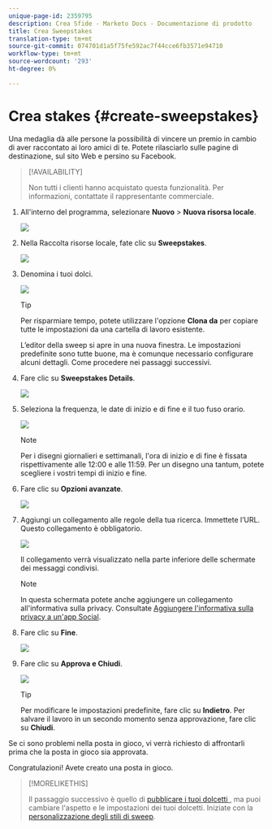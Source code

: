 ```yaml
---
unique-page-id: 2359795
description: Crea Sfide - Marketo Docs - Documentazione di prodotto
title: Crea Sweepstakes
translation-type: tm+mt
source-git-commit: 074701d1a5f75fe592ac7f44cce6fb3571e94710
workflow-type: tm+mt
source-wordcount: '293'
ht-degree: 0%

---
```



# Crea stakes {#create-sweepstakes}

Una medaglia dà alle persone la possibilità di vincere un premio in cambio di aver raccontato ai loro amici di te. Potete rilasciarlo sulle pagine di destinazione, sul sito Web e persino su Facebook.

>[!AVAILABILITY]
>
>Non tutti i clienti hanno acquistato questa funzionalità. Per informazioni, contattate il rappresentante commerciale.

1. All&#39;interno del programma, selezionare **Nuovo** > **Nuova risorsa locale**.

   ![](assets/image2014-9-25-17-3a29-3a20.png)

1. Nella Raccolta risorse locale, fate clic su **Sweepstakes**.

   ![](assets/image2014-9-25-17-3a29-3a31.png)

1. Denomina i tuoi dolci.

   ![](assets/image2014-9-25-17-3a29-3a50.png)

   >[!TIP]
   >
   >Per risparmiare tempo, potete utilizzare l&#39;opzione **Clona da** per copiare tutte le impostazioni da una cartella di lavoro esistente.

   L’editor della sweep si apre in una nuova finestra. Le impostazioni predefinite sono tutte buone, ma è comunque necessario configurare alcuni dettagli. Come procedere nei passaggi successivi.

1. Fare clic su **Sweepstakes Details**.

   ![](assets/image2014-9-25-17-3a32-3a37.png)

1. Seleziona la frequenza, le date di inizio e di fine e il tuo fuso orario.

   ![](assets/image2014-9-25-17-3a32-3a43.png)

   >[!NOTE]
   >
   >Per i disegni giornalieri e settimanali, l&#39;ora di inizio e di fine è fissata rispettivamente alle 12:00 e alle 11:59. Per un disegno una tantum, potete scegliere i vostri tempi di inizio e fine.

1. Fare clic su **Opzioni avanzate**.

   ![](assets/image2014-9-25-17-3a33-3a19.png)

1. Aggiungi un collegamento alle regole della tua ricerca. Immettete l’URL. Questo collegamento è obbligatorio.

   ![](assets/image2014-9-25-17-3a33-3a30.png)

   Il collegamento verrà visualizzato nella parte inferiore delle schermate dei messaggi condivisi.

   >[!NOTE]
   >
   >In questa schermata potete anche aggiungere un collegamento all&#39;informativa sulla privacy. Consultate [Aggiungere l&#39;informativa sulla privacy a un&#39;app Social](/help/marketo/product-docs/demand-generation/social/social-functions/add-your-privacy-policy-to-a-social-app.md).

1. Fare clic su **Fine**.

   ![](assets/image2014-9-25-17-3a34-3a2.png)

1. Fare clic su **Approva e Chiudi**.

   ![](assets/image2014-9-25-17-3a34-3a15.png)

   >[!TIP]
   >
   >Per modificare le impostazioni predefinite, fare clic su **Indietro**. Per salvare il lavoro in un secondo momento senza approvazione, fare clic su **Chiudi**.

Se ci sono problemi nella posta in gioco, vi verrà richiesto di affrontarli prima che la posta in gioco sia approvata.

Congratulazioni! Avete creato una posta in gioco.

>[!MORELIKETHIS]
>
>Il passaggio successivo è quello di [pubblicare i tuoi dolcetti ](/help/marketo/product-docs/demand-generation/social/sweepstakes/publish-a-sweepstakes.md), ma puoi cambiare l&#39;aspetto e le impostazioni dei tuoi dolcetti. Iniziate con la [personalizzazione degli stili di sweep](/help/marketo/product-docs/demand-generation/social/sweepstakes/customize-sweepstakes-styles.md).
